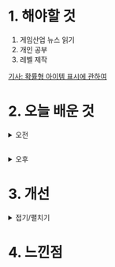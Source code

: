 
# 1. 해야할 것

1. 게임산업 뉴스 읽기 
2. 개인 공부  
3. 레벨 제작

[기사: 확률형 아이템 표시에 관하여](https://www.gamemeca.com/view.php?gid=1747380)




# 2. 오늘 배운 것

<details>
<summary>오전</summary>

## 오늘의 뉴스
■ 데이브 더 다이버, PS버전 16일 출시 예고 
넥슨(공동 대표 강대현∙김정욱)은 게임 서브 브랜드 민트로켓에서 선보인 '데이브 더 다이버(DAVE THE DIVER, 이하 데이브)'의 플레이스테이션(PlayStation®4전을 오는 16일 글로벌 정식 출시합니다. '데이브 더 다이버'의 황재호 디렉터는 "플레이스테이션 버전을 통해 유저분들께 보다 확장된 경험을 제공하게 되어 매우 기쁘다"며, "'듀얼센스 햅틱' 기능으로 구현한 '데이브' 특유의 손맛의 재미를 느껴보시길 바란다"고 밝혔습니다.  

■ 4시즌 먼저 해보기, 디아블로4 PTR서버 오늘 시작 
블리자드 엔터테인먼트(Blizzard Entertainment)의 디아블로 IV(Diablo IV)가 첫 공개 테스트 서버(PTR)를 오늘(이하 한국 시간 기준) 오픈합니다. 개발팀은 공개 테스트 서버 기간 동안 접수된 플레이어들의 피드백을 적극 수용하고 반영할 계획으로 이제 공개 테스트 서버에서 차기 시즌에서 도입될 새로운 아이템 체계 업데이트를 확인하고 디아블로 IV PTR 포럼(영문)에 피드백을 남길 수 있습니다.

■ 정부, 확률형 아이템 규제 후속조치에 나선다 
정부가 지난 2일 민생토론회 후속조치 점검 회의를 개최한 가운데, 윤석열 대통령이 게임 이용자 권리 보호 방안을 추가 지시했습니다. 윤 대통령은 "대표적 디지털 융합 산업이자 엄청난 성장 잠재력을 가진 게임 산업을 제대로 육성하기 위해 소비자 보호도 강화했다"라며 "게임 이용자들에게 확률형 아이템의 정보를 공개하고, 집단적․분산적 피해 구제 방안 마련, 소액 사기 전담 수사관을 지정하는 등 이용자 중심의 대책을 마련하고 있다"라고 밝혔습니다.

■ 드래곤즈 도그마2 250만 장 판매, "업데이트 계속할 것" 
말도 많고 탈도 많았던 캡콤의 신작 '드래곤즈 도그마2'가 출시 후 10일 만에 250만 장 판매된 것으로 알려졌습니다. 그로부터 10년이라는 세월이 흐른 뒤에 출시된 후속작 '드래곤즈 도그마2'는 RE 엔진과 최신 하드웨어 기술로 탄생한 사실적인 비주얼, 물리연산과 AI를 바탕으로 면밀하게 구성된 왕도 판타지 작품이 되리라는 기대를 모았습니다.

■ [이슈] 뽑기 149회까진 0%, 뮤 아크엔젤 '바닥 시스템' 있었다 
웹젠이 최근 '뮤 아크엔젤' 확률 정보를 바로잡는 과정에서 '바닥 시스템'이 있었다는 게 나타났습니다. 웹젠 측은 "획득 가능 회차(바닥) 및 확정 획득 회차(천장)에 대한 확률표기가 실제 게임 내 확률과 상이한 오류를 확인했다"며 "잘못된 표기를 제공 드림에 따라 고객님들께 불편을 끼친 점에 대해 고개 숙여 사과를 드린다"라고 밝혔습니다.

■ [종합] Xbox가 주목한 '아시아 인디 게임' 신작 4종 
마이크로소프트 Xbox는 지난 26일, 미디어를 대상으로 한 'ID@Xbox 디지털 세션'을 진행하고, 아시아 지역의 파트너 스튜디오가 개발중인 인디 게임 4종을 공개했습니다. 더 많은 개발자들이 자신의 창작물을 통해 Xbox 게임 생태계로 진입하는 것을 지원한다는 취지로, 지난 2022년부터는 글로벌 확장 팀을 신설해 동남아, 인도, 아프리카, 라틴아메리카 등 신 시장 개척 및 발굴은 물론, 해당 지역 개발자들이 글로벌 시장으로 진출할 수 있는 활로를 지원하고 있습니다.
패치 방안을 공개하고 나서야 복합적으로 회복되는 모습으로 돌아섰습니다.

■ '아스달 연대기', 캐릭터명 선점 3시간만에 마감
넷마블(대표 권영식, 김병규)은 신작 MMORPG '아스달 연대기: 세 개의 세력'(개발사 넷마블에프앤씨)의 캐릭터명 선점 이벤트가 시작 3시간만에 완료됐으며, '유저 환원 프로그램'을 실시한다고 2일 밝혔습니다. 이벤트 시작과 동시에 이용자들이 몰리면서 12개 서버의 캐릭터명 선점이 3시간만에 완료됐으며, 넷마블은 오는 4일 오전 11시 새로운 서버를 추가 개설할 예정입니다.

■ 경찰, 위메이드에 고발당한 위정현 교수 '불송치' 결정
경찰이 위메이드로부터 고발당한 위정현 한국게임학회장에 대해 '불송치' 결정을 내렸습니다. 고발 당시 위메이드는 측은 "한국게임학회와 위정현 학회장은 확인되지 않은 의혹과 소문, 추측, 언론 인터뷰 등으로 정상적인 기업활동을 부도덕한 이미지로 덧씌우는 행위를 지속하고 있다"라고 이유를 전했습니다.

■ 지스타 2024, 4월 4일부터 참가사 조기 신청 시작
지스타조직위원회(위원장 강신철, 이하 조직위)는 오는 4월 4일(목)부터 5월 2일(목)까지 약 한 달간 지스타 공식 홈페이지에서 ‘지스타 2024’의 참가사 조기신청 접수를 진행한다고 밝혔습니다.

■ 넥슨재단, 넥슨 창립 30주년 기념해 '착한 선물' 나눈다
넥슨(공동 대표 강대현·김정욱)은 넥슨재단(이사장 김정욱)이 넥슨 창립 30주년을 기념하는 '착한선물' 릴레이 이벤트를 개최한다고 2일 밝혔습니다. 4월 이벤트 선물로는 3-7세 청각장애 어린이들을 위해 제작·배포한 언어 재활 치료 교구 '소리친구 예티'의 구성을 변경하여 착한선물 에디션 인형을 준비했습니다.

■ '유니콘 오버로드' 글로벌 50만 장 판매 기록, 트레일러 공개
세가퍼블리싱코리아(대표 사이토 고)는 2024년 3월 8일 발매된 ATLUS × VANILLAWARE의 신작 SRPG 『유니콘 오버로드』의 전 세계 누적 판매량이 50만 장을 돌파했다고 밝혔습니다. '유니콘 오버로드'는 동료를 만나 거대한 악에 맞서는 정통파 모험담을 바닐라웨어만의 고화질 그래픽과 캐릭터, 자유도 높은 필드 탐색, 새로운 방식의 시뮬레이션 전투로 그린 판타지 시뮬레이션 rpg입니다.

■ "젠지의 4연속 우승 도전", 2024 LCK 스프링 PO 2R 예고
'리그 오브 레전드(LoL)' 이스포츠의 한국 프로 리그를 주최하는 리그 오브 레전드 챔피언스 코리아(대표 오상헌, www.lolesports.com, 이하 'LCK')는 3일(수)과 4일(목) 이틀 동안 서울 종로구 그랑서울 롤파크에 위치한 LCK 아레나에서 열리는 우리은행 2024 LCK 스프링 플레이오프 2라운드가 열린다고 밝혔습니다. 지난달 30일(토)과 31일(일) 열린 플레이오프 1라운드에서는 정규 리그 3위 한화생명e스포츠가 6위 광동 프릭스를 세트 스코어 3 
대0으로 완파했고 정규 리그 5위 디플러스 기아가 4위 KT 롤스터를 풀 세트 접전 끝에 3대2로 꺾고 2라운드 행 티켓을 손에 넣었습니다.

■ D&D 50주년! '포가튼 렐름', 레고로 출시된다 
레고코리아(LEGO Korea)가 롤플레잉 게임(RPG)의 원조 '던전 앤 드래곤(Dungeons & Dragons)'의 50주년 기념 세트를 오는 4일 출시합니다. 레고 최초의 '던전 앤 드래곤' 테마 세트인 이번 '레고 아이디어 던전 앤 드래곤: 레드 드래곤 이야기(21348)'는 원작 게임 개발사 '위저즈 오브 더 코스트(Wizards of the Coast)'와 협업을 통해 탄생했습니다.

■ 젠지글로벌아카데미, 신구대학교와 e스포츠 인재양성 MOU
e스포츠 교육 전문 기관인 젠지글로벌아카데미(Gen.G Global Academy)가 신구대학교 e-스포츠과(학과장 정재헌 교수)와 산·학 협약을 체결했다고 밝혔습니다.

■ 플린트 신작 '별이되어라2', 모바일-스팀 동시 출시 
하이브IM(대표 정우용)은 2일, 자사가 서비스하고 플린트(대표 김영모)에서 개발한 2024년 상반기 기대작 2D 액션 MORPG '별이되어라2: 베다의 기사들'을 글로벌 동시 출시했다고 밝혔습니다. 이와 함께 '별이되어라2: 베다의 기사들'에서는 이벤트 별의 부름 캐릭터로 5성 등급 어둠 속성 딜러 '크산티아'를 출시하고, 인게임 이벤트를 통해 풍성한 보상을 제공할 예정입니다.
</details>

##

<details>
<summary>오후</summary>


</details>




# 3. 개선


<details>
<summary>접기/펼치기</summary>


</details>



# 4. 느낀점


